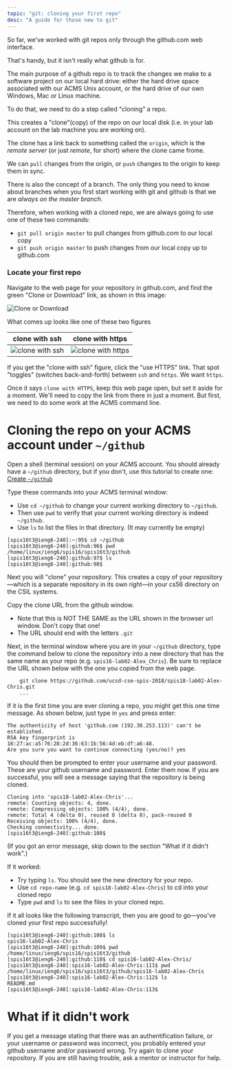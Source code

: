 ```yaml
---
topic: "git: cloning your first repo"
desc: "A guide for those new to git"
---
```


So far, we've worked with git repos only through the github.com web interface.

That's handy, but it isn't really what github is for.  

The main purpose of a github repo is to track the changes we make to a software project on our 
local hard drive: either the hard drive space associated with our ACMS Unix account, or the hard drive
of our own Windows, Mac or Linux machine.

To do that, we need to do a step called "cloning" a repo.

This creates a "clone"(copy) of the repo on our local disk (i.e. in your lab account on the lab machine you are working on).

The clone has a link back to something called the `origin`, which is the *remote server* (or just *remote*, for short) where the clone came frome.

We can `pull` changes from the origin, or `push` changes to the origin to keep them in sync.

There is also the concept of a branch.  The only thing you need to know about branches when you first start working with git and github is that we are *always on the master branch*.     

Therefore, when working with a cloned repo, we are always going to use one of these two commands:

* `git pull origin master` to pull changes from github.com to our local copy
* `git push origin master` to push changes from our local copy up to github.com


### Locate your first repo

Navigate to the web page for your repository in github.com, and find the green "Clone or Download" link, as
shown in this image:

![Clone or Download](click-the-clone-or-download-link-50.png)

What comes up looks like one of these two figures

| clone with ssh | clone with https |
|----------------|------------------|
| ![clone with ssh](clone-with-ssh-40.png) |  ![clone with https](clone-with-https-40.png) | 


If you get the "clone with ssh" figure, click the "use HTTPS" link.
That spot "toggles" (switches back-and-forth) between `ssh` and `https`.  We want `https`.

Once it says `clone with HTTPS`, keep this web page open, but set it aside for a moment.  We'll need to 
copy the link from there in just a moment.  But first, we need to do some work at the ACMS command line.


# Cloning the repo on your ACMS account under `~/github`

Open a shell (terminal session) on your ACMS account.   You should already have a `~/github` directory,
but if you don't, use this tutorial to create one: [Create `~/github`](/topics/acms_create_github_dir/)

Type these commands into your ACMS terminal window:

* Use `cd ~/github` to change your current working directory to `~/github`.
* Then use `pwd` to verify that your current working directory is indeed `~/github`.
* Use `ls` to list the files in that directory. (It may currently be empty)

```
[spis16t3@ieng6-240]:~:95$ cd ~/github
[spis16t3@ieng6-240]:github:96$ pwd
/home/linux/ieng6/spis16/spis16t3/github
[spis16t3@ieng6-240]:github:97$ ls
[spis16t3@ieng6-240]:github:98$ 
```

Next you will "clone" your repository. This creates a copy of your
repository—which is a separate repository in its own right—in your
cs56 directory on the CSIL systems.

Copy the clone URL from the github window.

* Note that this is NOT THE SAME as the URL shown in the browser url window. Don't copy that one!
* The URL should end with the letters `.git`

Next, in the terminal window where you are in your `~/github` directory,
type the command below to clone the repository into a new directory 
that has the same name as your repo (e.g. `spis16-lab02-Alex_Chris`).
Be sure to replace the URL shown below with the one you copied 
from the web page.

```
    git clone https://github.com/ucsd-cse-spis-2018/spis18-lab02-Alex-Chris.git
    ...
```

If it is the first time you are ever cloning a repo, you might get this one time message.
As shown below, just type in `yes` and press enter:

```
The authenticity of host 'github.com (192.30.253.113)' can't be established.
RSA key fingerprint is 16:27:ac:a5:76:28:2d:36:63:1b:56:4d:eb:df:a6:48.
Are you sure you want to continue connecting (yes/no)? yes
```

You should then be prompted to enter your username and your password.  These are your github username and password.  Enter them now.  If you are successful, you will see a message saying that the repository is being cloned.  

```
Cloning into 'spis18-lab02-Alex-Chris'...
remote: Counting objects: 4, done.
remote: Compressing objects: 100% (4/4), done.
remote: Total 4 (delta 0), reused 0 (delta 0), pack-reused 0
Receiving objects: 100% (4/4), done.
Checking connectivity... done.
[spis16t3@ieng6-240]:github:108$ 
```

(If you got an error message, skip down to the section "What if it didn't work".)

If it worked:
* Try typing `ls`.  You should see the new directory for your repo.  
* Use `cd repo-name` (e.g. `cd spis18-lab02-Alex-Chris`) to cd into your cloned repo
* Type `pwd` and `ls` to see the files in your cloned repo.

If it all looks like the following transcript, then you are good to go&mdash;you've cloned your first repo successfully!

```
[spis16t3@ieng6-240]:github:108$ ls
spis16-lab02-Alex-Chris
[spis16t3@ieng6-240]:github:109$ pwd
/home/linux/ieng6/spis16/spis16t3/github
[spis16t3@ieng6-240]:github:110$ cd spis16-lab02-Alex-Chris/
[spis16t3@ieng6-240]:spis16-lab02-Alex-Chris:111$ pwd
/home/linux/ieng6/spis16/spis16t3/github/spis16-lab02-Alex-Chris
[spis16t3@ieng6-240]:spis16-lab02-Alex-Chris:112$ ls
README.md
[spis16t3@ieng6-240]:spis16-lab02-Alex-Chris:113$ 
```

# What if it didn't work

If you get a message stating that there was an authentification failure, or your username or password was incorrect, you probably entered your github username and/or password wrong.  Try again to clone your repository.  If you are still having trouble, ask a mentor or instructor for help.
